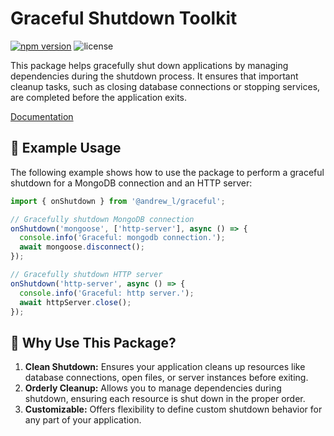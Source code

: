 # Graceful Shutdown Toolkit

[![npm version][npm-version-src]][npm-version-href]
![license][license-src]

This package helps gracefully shut down applications by managing dependencies during the shutdown process. It ensures that important cleanup tasks, such as closing database connections or stopping services, are completed before the application exits.

[Documentation](https://men232.github.io/toolkit/reference/@andrew_l/graceful/)

<!-- install placeholder -->

## 🚀 Example Usage

The following example shows how to use the package to perform a graceful shutdown for a MongoDB connection and an HTTP server:

```js
import { onShutdown } from '@andrew_l/graceful';

// Gracefully shutdown MongoDB connection
onShutdown('mongoose', ['http-server'], async () => {
  console.info('Graceful: mongodb connection.');
  await mongoose.disconnect();
});

// Gracefully shutdown HTTP server
onShutdown('http-server', async () => {
  console.info('Graceful: http server.');
  await httpServer.close();
});
```

## 🤔 Why Use This Package?

1. **Clean Shutdown:** Ensures your application cleans up resources like database connections, open files, or server instances before exiting.
2. **Orderly Cleanup:** Allows you to manage dependencies during shutdown, ensuring each resource is shut down in the proper order.
3. **Customizable:** Offers flexibility to define custom shutdown behavior for any part of your application.

<!-- Badges -->

[npm-version-src]: https://img.shields.io/npm/v/@andrew_l/graceful?style=flat
[npm-version-href]: https://npmjs.com/package/@andrew_l/graceful
[license-src]: https://img.shields.io/npm/l/@andrew_l/graceful?style=flat
